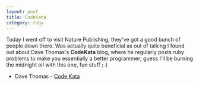 ```yaml
---
layout: post
title: CodeKata
category: ruby
---
```


Today I went off to visit Nature Publishing, they've got a good bunch of people down there.  Was actually quite beneficial as out of talking I found out about Dave Thomas's **CodeKata** blog, where he regularly posts ruby problems to make you essentially a better programmer; guess I'll be burning the midnight oil with this one, fun stuff ;-)

* Dave Thomas - [Code Kata](http://codekata.pragprog.com/)
